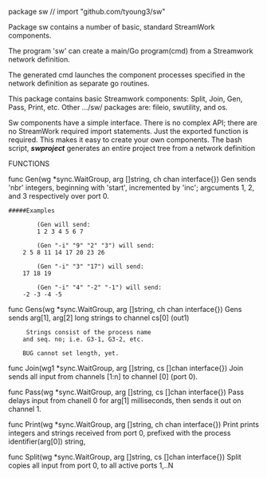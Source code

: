 package sw // import "github.com/tyoung3/sw"

Package sw contains a number of basic, standard StreamWork components.

The program 'sw' can create a main/Go program(cmd) from 
a Streamwork network definition.

The generated cmd launches the component processes specified in the network
definition as separate go routines.

This package contains basic Streamwork components: Split, Join, Gen, Pass,
Print, etc. Other .../sw/ packages are: fileio, swutility, and os.

Sw components have a simple interface. There is no complex API; there are no
StreamWork required import statements. Just the exported function is
required. This makes it easy to create your own components. The bash script,
**_swproject_** generates an entire project tree from a network definition

FUNCTIONS

func Gen(wg *sync.WaitGroup, arg []string, ch chan interface{})
    Gen sends 'nbr' integers, beginning with 'start', incremented by 'inc';
    argcuments 1, 2, and 3 respectively over port 0.

    #####Examples

        	(Gen will send:
        	1 2 3 4 5 6 7

         	(Gen "-i" "9" "2" "3") will send:
        2 5 8 11 14 17 20 23 26

            (Gen "-i" "3" "17") will send:
        17 18 19

        	(Gen "-i" "4" "-2" "-1") will send:
        -2 -3 -4 -5

func Gens(wg *sync.WaitGroup, arg []string, ch chan interface{})
    Gens sends arg[1], arg[2] long strings to channel cs[0] (out1)

         Strings consist of the process name
        and seq. no; i.e. G3-1, G3-2, etc.

        BUG cannot set length, yet.

func Join(wg1 *sync.WaitGroup, arg []string, cs []chan interface{})
    Join sends all input from channels [1:n] to channel [0] (port 0).

func Pass(wg *sync.WaitGroup, arg []string, cs []chan interface{})
    Pass delays input from chanell 0 for arg[1] milliseconds, then sends it out
    on channel 1.

func Print(wg *sync.WaitGroup,
	arg []string,
	ch chan interface{})
    Print prints integers and strings received from port 0, prefixed with the
    process identifier(arg[0]) string,

func Split(wg *sync.WaitGroup, arg []string, cs []chan interface{})
    Split copies all input from port 0, to all active ports 1,..N

